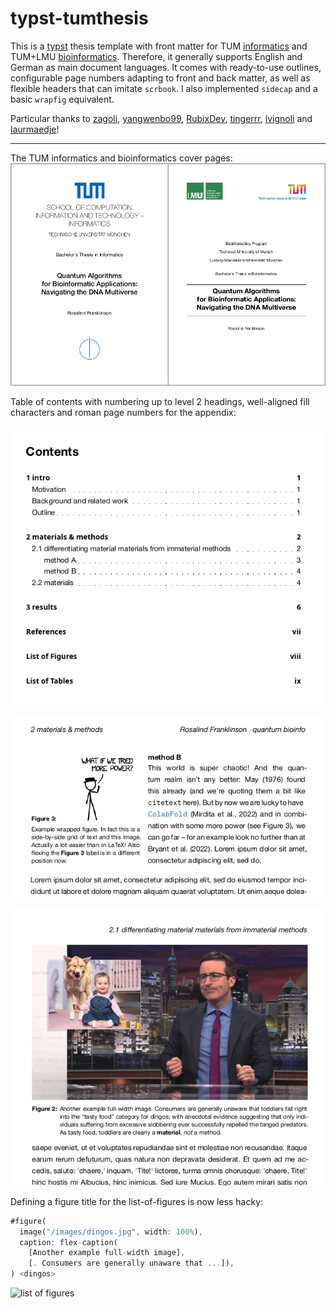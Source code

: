 # typst-tumthesis
This is a [typst](https://typst.app/) thesis template with front matter for TUM [informatics](https://www.cit.tum.de/cit/studium/studierende/abschlussarbeit-abschluss/informatik/#c4295) and TUM+LMU [bioinformatics](https://www.cit.tum.de/cit/studium/studiengaenge/master-bioinformatik/abschlussarbeit/#c2494). Therefore, it generally supports English and German as main document languages. It comes with ready-to-use outlines, configurable page numbers adapting to front and back matter, as well as flexible headers that can imitate `scrbook`. I also implemented `sidecap` and a basic `wrapfig` equivalent. 

Particular thanks to [zagoli](https://github.com/zagoli/simple-typst-thesis), [yangwenbo99](https://github.com/yangwenbo99/typst-uwthesis), [RubixDev](https://github.com/RubixDev/typst-outrageous/tree/main), [tingerrr](https://github.com/tingerrr/anti-matter), [lvignoli](https://github.com/lvignoli/typst-action) and [laurmaedje](https://github.com/typst/typst/issues/1295#issuecomment-1853762154)!


---

The TUM informatics and bioinformatics cover pages:
![tum cover pages](images/screen_00.png)

Table of contents with numbering up to level 2 headings, well-aligned fill characters and roman page numbers for the appendix: 

![a dummy table of contents](images/screen_01.png)

![overkill header and wrap figure](images/screen_03.png "an overkill left-hand page header and a wrapfig")


![example header and caption](images/screen_02.png  "right-hand page header with section info")


Defining a figure title for the list-of-figures is now less hacky:
```rs
#figure(
  image("/images/dingos.jpg", width: 100%),
  caption: flex-caption(
    [Another example full-width image], 
    [. Consumers are generally unaware that ...]),
) <dingos>
``````

![list of figures](images/screen_04.png)